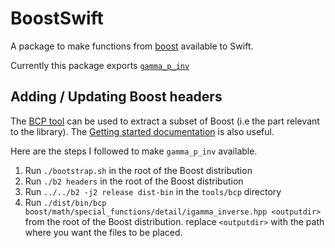# BoostSwift

A package to make functions from [boost](https://www.boost.org) available to Swift.

Currently this package exports [`gamma_p_inv`](https://www.boost.org/doc/libs/1_74_0/libs/math/doc/html/math_toolkit/sf_gamma/igamma_inv.html)

## Adding / Updating Boost headers

The [BCP tool](https://www.boost.org/doc/libs/1_74_0/tools/bcp/doc/html/index.html) can be used to extract a subset of Boost (i.e the part relevant to the library).  The [Getting started documentation](https://www.boost.org/doc/libs/1_74_0/more/getting_started/unix-variants.html) is also useful.

Here are the steps I followed to make `gamma_p_inv` available.

1. Run `./bootstrap.sh` in the root of the Boost distribution
2. Run `./b2 headers` in the root of the Boost distribution
3. Run `../../b2 -j2 release dist-bin` in the `tools/bcp` directory
3. Run `./dist/bin/bcp boost/math/special_functions/detail/igamma_inverse.hpp <outputdir>` from the root of the Boost distribution. replace `<outputdir>` with the path where you want the files to be placed.

